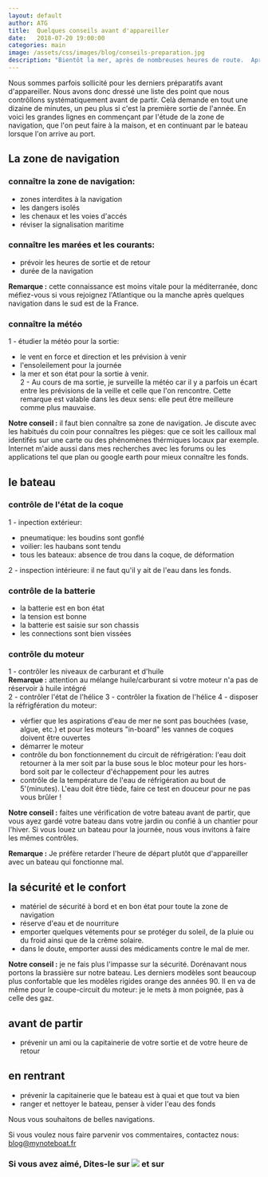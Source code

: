 ```yaml
---
layout: default
author: ATG
title:  Quelques conseils avant d'appareiller
date:   2018-07-20 19:00:00
categories: main
image: /assets/css/images/blog/conseils-preparation.jpg
description: "Bientôt la mer, après de nombreuses heures de route.  Après le logement, vous vous occuperez du bateau puis la première navigation de l'été.  Cela fait un moment déjà que vous n'avez plus navigué alors nous partageons avec vous ces quelques conseils issues de nos erreurs de navigation et qui ont -un peu- gaché nos vacances."
---
```

Nous sommes parfois sollicité pour les derniers préparatifs avant d'appareiller.
Nous avons donc dressé une liste des point que nous contrôllons systématiquement avant de partir.  Celà demande en tout une dizaine de minutes, un peu plus si c'est la première sortie de l'année. 
En voici les grandes lignes en commençant par l'étude de la zone de navigation, que l'on peut faire à la maison, et en continuant par le bateau lorsque l'on arrive au port.
<!--break-->
## La zone de navigation
### connaître la zone de navigation:
- zones interdites à la navigation  
- les dangers isolés  
- les chenaux et les voies d'accés  
- réviser la signalisation maritime

### connaître les marées et les courants:
- prévoir les heures de sortie et de retour
- durée de la navigation

<strong>Remarque :</strong> cette connaissance est moins vitale pour la méditerranée, donc méfiez-vous si vous rejoignez l'Atlantique ou la manche après quelques navigation dans le sud est de la France.
    
### connaître la météo
1 -  étudier la météo pour la sortie:  
- le vent en force et direction et les prévision à venir
- l'ensoleilement pour la journée
- la mer et son état pour la sortie à venir.  
2 - Au cours de ma sortie, je surveille la météo car il y a parfois un écart entre les prévisions de la veille et celle que l'on rencontre.  Cette remarque est valable dans les deux sens: elle peut être meilleure comme plus mauvaise.

<strong>Notre conseil :</strong> il faut bien connaître sa zone de navigation.  Je discute avec les habitués du coin pour connaîtres les pièges: que ce soit les cailloux mal identifés sur une carte ou des phénomènes thérmiques locaux par exemple.  Internet m'aide aussi dans mes recherches avec les forums ou les applications tel que plan ou google earth pour mieux connaître les fonds.

## le bateau
### contrôle de l'état de la coque
1 - inpection extérieur: 

- pneumatique: les boudins sont gonflé  
- voilier: les haubans sont tendu  
- tous les bateaux: absence de trou dans la coque, de déformation

2 - inspection intérieure: il ne faut qu'il y ait  de l'eau dans les fonds.

### contrôle de la batterie
- la batterie est en bon état  
- la tension est bonne  
- la batterie est saisie sur son chassis  
- les connections sont bien vissées

### contrôle du moteur
1 - contrôler les niveaux de carburant et d'huile  
<strong>Remarque :</strong> attention au mélange huile/carburant si votre moteur n'a pas de réservoir à huile intégré  
2 - contrôler l'état de l'hélice
3 - contrôler la fixation de l'hélice
4 - disposer la réfrigfération du moteur:
- vérfier que les aspirations d'eau de mer ne sont pas bouchées (vase, algue, etc.) et pour les moteurs "in-board" les vannes de coques doivent être ouvertes
- démarrer le moteur
- contrôle du bon fonctionnement du circuit de réfrigération: l'eau doit retourner à la mer soit par la buse sous le bloc moteur pour les hors-bord soit par le collecteur d'échappement pour les autres  
- contrôle de la température de l'eau de réfrigération au bout de 5'(minutes).  L'eau doit être tiède, faire ce test en douceur pour ne pas vous brûler !

<strong>Notre conseil :</strong> faites une vérification de votre bateau avant de partir, que vous ayez gardé votre bateau dans votre jardin ou confié à un chantier pour l'hiver.  Si vous louez un bateau pour la journée, nous vous invitons à faire les mêmes contrôles.

<strong>Remarque :</strong> Je préfère retarder l'heure de départ plutôt que d'appareiller avec un bateau qui fonctionne mal.

## la sécurité et le confort
- matériel de sécurité à bord et en bon état pour toute la zone de navigation
- réserve d'eau et de nourriture
- emporter quelques vétements pour se protéger du soleil, de la pluie ou du froid ainsi que de la crême solaire.
- dans le doute, emporter aussi des médicaments contre le mal de mer.

<strong>Notre conseil :</strong> je ne fais plus l'impasse sur la sécurité.  Dorénavant nous portons la brassière sur notre bateau.  Les derniers modèles sont beaucoup plus confortable que les modèles rigides orange des années 90.  Il en va de même pour le coupe-circuit du moteur: je le mets à mon poignée, pas à celle des gaz.

## avant de partir
- prévenir un ami ou la capitainerie de votre sortie et de votre heure de retour

## en rentrant
- prévenir la capitainerie que le bateau est à quai et que tout va bien
- ranger et nettoyer le bateau, penser à vider l'eau des fonds


Nous vous souhaitons de belles navigations.

Si vous voulez nous faire parvenir vos commentaires, contactez nous: [blog@mynoteboat.fr](mailto:blog@mynoteboat.fr)

<h3>Si vous avez aimé, Dites-le sur <a href="https://www.facebook.com/sharer/sharer.php?u=http://www.mynoteboat.fr//main/2018/07/20/conseils-avant-d-appareiller.html" target="_blank" ><img src="{{ site.url }}/assets/images/facebook-icon-S.png"
            id="FB" class="socialicon"></a> et sur <a><script src="//platform.linkedin.com/in.js" type="text/javascript"> lang: fr_FR</script>
<script type="IN/Share" data-url="www.mynoteboat.fr"></script></a></H3>